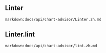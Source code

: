 ## Linter
`markdown:docs/api/chart-advisor/Linter.zh.md`

## Linter.lint
`markdown:docs/api/chart-advisor/lint.zh.md`
